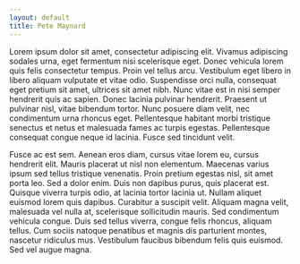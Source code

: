 ```yaml
---
layout: default
title: Pete Maynard
---
```

 Lorem ipsum dolor sit amet, consectetur adipiscing elit. Vivamus adipiscing sodales urna, eget fermentum nisi scelerisque eget. Donec vehicula lorem quis felis consectetur tempus. Proin vel tellus arcu. Vestibulum eget libero in libero aliquam vulputate et vitae odio. Suspendisse orci nulla, consequat eget pretium sit amet, ultrices sit amet nibh. Nunc vitae est in nisi semper hendrerit quis ac sapien. Donec lacinia pulvinar hendrerit. Praesent ut pulvinar nisl, vitae bibendum tortor. Nunc posuere diam velit, nec condimentum urna rhoncus eget. Pellentesque habitant morbi tristique senectus et netus et malesuada fames ac turpis egestas. Pellentesque consequat congue neque id lacinia. Fusce sed tincidunt velit.

Fusce ac est sem. Aenean eros diam, cursus vitae lorem eu, cursus hendrerit elit. Mauris placerat ut nisl non elementum. Maecenas varius ipsum sed tellus tristique venenatis. Proin pretium egestas nisl, sit amet porta leo. Sed a dolor enim. Duis non dapibus purus, quis placerat est. Quisque viverra turpis odio, at lacinia tortor lacinia ut. Nullam aliquet euismod lorem quis dapibus. Curabitur a suscipit velit. Aliquam magna velit, malesuada vel nulla at, scelerisque sollicitudin mauris. Sed condimentum vehicula congue. Duis sed tellus viverra, congue felis rhoncus, aliquam tellus. Cum sociis natoque penatibus et magnis dis parturient montes, nascetur ridiculus mus. Vestibulum faucibus bibendum felis quis euismod. Sed vel augue magna.

